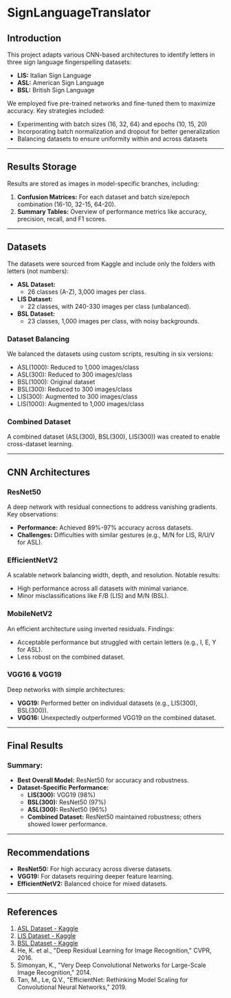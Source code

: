 # SignLanguageTranslator

## Introduction
This project adapts various CNN-based architectures to identify letters in three sign language fingerspelling datasets:

- **LIS:** Italian Sign Language
- **ASL:** American Sign Language
- **BSL:** British Sign Language

We employed five pre-trained networks and fine-tuned them to maximize accuracy. Key strategies included:

- Experimenting with batch sizes (16, 32, 64) and epochs (10, 15, 20)
- Incorporating batch normalization and dropout for better generalization
- Balancing datasets to ensure uniformity within and across datasets

---

## Results Storage
Results are stored as images in model-specific branches, including:

1. **Confusion Matrices:** For each dataset and batch size/epoch combination (16-10, 32-15, 64-20).
2. **Summary Tables:** Overview of performance metrics like accuracy, precision, recall, and F1 scores.

---

## Datasets
The datasets were sourced from Kaggle and include only the folders with letters (not numbers):

- **ASL Dataset:**
  - 26 classes (A-Z), 3,000 images per class.
- **LIS Dataset:**
  - 22 classes, with 240-330 images per class (unbalanced).
- **BSL Dataset:**
  - 23 classes, 1,000 images per class, with noisy backgrounds.

### Dataset Balancing
We balanced the datasets using custom scripts, resulting in six versions:

- ASL(1000): Reduced to 1,000 images/class
- ASL(300): Reduced to 300 images/class
- BSL(1000): Original dataset
- BSL(300): Reduced to 300 images/class
- LIS(300): Augmented to 300 images/class
- LIS(1000): Augmented to 1,000 images/class

### Combined Dataset
A combined dataset (ASL(300), BSL(300), LIS(300)) was created to enable cross-dataset learning.

---

## CNN Architectures

### ResNet50
A deep network with residual connections to address vanishing gradients. Key observations:

- **Performance:** Achieved 89%-97% accuracy across datasets.
- **Challenges:** Difficulties with similar gestures (e.g., M/N for LIS, R/U/V for ASL).

### EfficientNetV2
A scalable network balancing width, depth, and resolution. Notable results:

- High performance across all datasets with minimal variance.
- Minor misclassifications like F/B (LIS) and M/N (BSL).

### MobileNetV2
An efficient architecture using inverted residuals. Findings:

- Acceptable performance but struggled with certain letters (e.g., I, E, Y for ASL).
- Less robust on the combined dataset.

### VGG16 & VGG19
Deep networks with simple architectures:

- **VGG19:** Performed better on individual datasets (e.g., LIS(300), BSL(300)).
- **VGG16:** Unexpectedly outperformed VGG19 on the combined dataset.

---

## Final Results

### Summary:
- **Best Overall Model:** ResNet50 for accuracy and robustness.
- **Dataset-Specific Performance:**
  - **LIS(300):** VGG19 (98%)
  - **BSL(300):** ResNet50 (97%)
  - **ASL(300):** ResNet50 (96%)
  - **Combined Dataset:** ResNet50 maintained robustness; others showed lower performance.

---

## Recommendations
- **ResNet50:** For high accuracy across diverse datasets.
- **VGG19:** For datasets requiring deeper feature learning.
- **EfficientNetV2:** Balanced choice for mixed datasets.

---

## References
1. [ASL Dataset - Kaggle](https://www.kaggle.com/datasets/grassknoted/asl-alphabet)
2. [LIS Dataset - Kaggle](https://www.kaggle.com/datasets/nicholasnisopoli/lisdataset)
3. [BSL Dataset - Kaggle](https://www.kaggle.com/datasets/erentatepe/bsl-numbers-and-alphabet-hand-position-for-mediapipe)
4. He, K. et al., "Deep Residual Learning for Image Recognition," CVPR, 2016.
5. Simonyan, K., "Very Deep Convolutional Networks for Large-Scale Image Recognition," 2014.
6. Tan, M., Le, Q.V., "EfficientNet: Rethinking Model Scaling for Convolutional Neural Networks," 2019.

